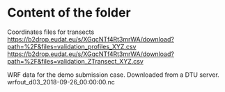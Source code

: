 # Content of the folder


Coordinates files for transects
https://b2drop.eudat.eu/s/XGqcNTf4Rt3mrWA/download?path=%2F&files=validation_profiles_XYZ.csv
https://b2drop.eudat.eu/s/XGqcNTf4Rt3mrWA/download?path=%2F&files=validation_ZTransect_XYZ.csv


WRF data for the demo submission case. Downloaded from a DTU server.
wrfout_d03_2018-09-26_00:00:00.nc 
